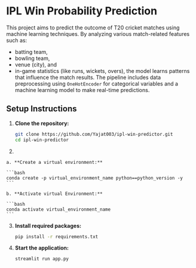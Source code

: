 # IPL Win Probability Prediction

This project aims to predict the outcome of T20 cricket matches using machine learning techniques. By analyzing various match-related features such as:
- batting team, 
- bowling team, 
- venue (city), and
- in-game statistics (like runs, wickets, overs), 
the model learns patterns that influence the match results. 
The pipeline includes data preprocessing using `OneHotEncoder` for categorical variables and a machine learning model to make real-time predictions.


## Setup Instructions

1. **Clone the repository:**

    ```bash
    git clone https://github.com/Yajat003/ipl-win-predictor.git
    cd ipl-win-predictor
    ```

2. 

    a. **Create a virtual environment:**

    ```bash
    conda create -p virtual_environment_name python==python_version -y
    ```
    
    b. **Activate virtual Environment:**

    ```bash
    conda activate virtual_environment_name 
    ```        

3. **Install required packages:**

    ```bash
    pip install -r requirements.txt
    ```

4. **Start the application:**

    ```bash
    streamlit run app.py
    ```
